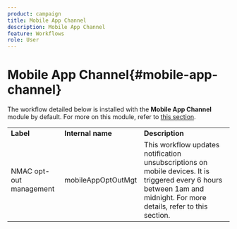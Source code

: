 ```yaml
---
product: campaign
title: Mobile App Channel
description: Mobile App Channel
feature: Workflows
role: User
---
```


# Mobile App Channel{#mobile-app-channel}

The workflow detailed below is installed with the **Mobile App Channel** module by default. For more on this module, refer to [this section](../../v8/send/push.md).

<table> 
 <tbody> 
  <tr> 
   <td> <strong>Label</strong><br /> </td> 
   <td> <strong>Internal name</strong><br /> </td> 
   <td> <strong>Description</strong><br /> </td> 
  </tr> 
  <tr> 
   <td> <span class="uicontrol">NMAC opt-out management</span> <br /> </td> 
   <td> <span class="uicontrol">mobileAppOptOutMgt</span> <br /> </td> 
   <td> This workflow updates notification unsubscriptions on mobile devices. It is triggered every 6 hours between 1am and midnight. For more details, refer to this section</a>.<br /> </td> 
  </tr> 
 </tbody> 
</table>

